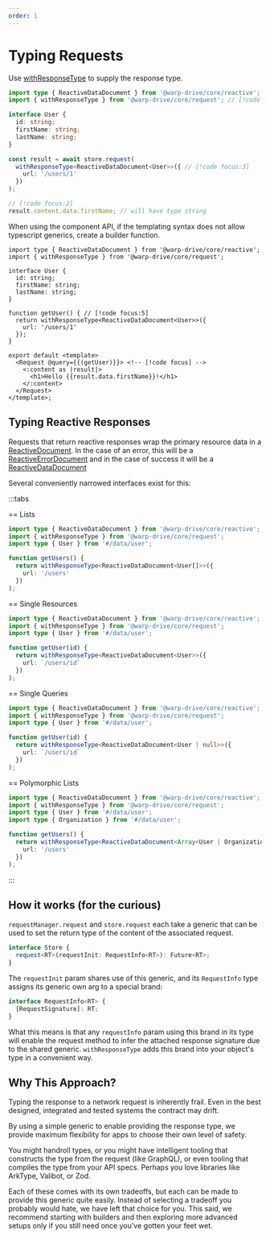 ```yaml
---
order: 1
---
```


# Typing Requests

Use [withResponseType](/api/@warp-drive/core/request/functions/withResponseType) to supply the response type.

```ts
import type { ReactiveDataDocument } from '@warp-drive/core/reactive';
import { withResponseType } from '@warp-drive/core/request'; // [!code focus]

interface User {
  id: string;
  firstName: string;
  lastName: string;
}

const result = await store.request(
  withResponseType<ReactiveDataDocument<User>>({ // [!code focus:3]
    url: '/users/1'
  })
);

// [!code focus:2]
result.content.data.firstName; // will have type string
```

When using the component API, if the templating syntax does not allow typescript
generics, create a builder function.

```glimmer-ts
import type { ReactiveDataDocument } from '@warp-drive/core/reactive';
import { withResponseType } from '@warp-drive/core/request';

interface User {
  id: string;
  firstName: string;
  lastName: string;
}

function getUser() { // [!code focus:5]
  return withResponseType<ReactiveDataDocument<User>>({
    url: '/users/1'
  });
}

export default <template>
  <Request @query={{(getUser)}}> <!-- [!code focus] -->
    <:content as |result|>
      <h1>Hello {{result.data.firstName}}!</h1>
    </:content>
  </Request>
</template>;
```

## Typing Reactive Responses

Requests that return reactive responses wrap the primary resource data in a [ReactiveDocument](/api/@warp-drive/core/reactive/type-aliases/ReactiveDocument). In the case of an error, this will be a [ReactiveErrorDocument](/api/@warp-drive/core/reactive/interfaces/ReactiveErrorDocument) and in the case of success it will be a [ReactiveDataDocument](/api/@warp-drive/core/reactive/interfaces/ReactiveDataDocument)

Several conveniently narrowed interfaces exist for this:

:::tabs

== Lists

```ts
import type { ReactiveDataDocument } from '@warp-drive/core/reactive';
import { withResponseType } from '@warp-drive/core/request';
import type { User } from '#/data/user';

function getUsers() {
  return withResponseType<ReactiveDataDocument<User[]>>({
    url: '/users'
  })
);
```

== Single Resources

```ts
import type { ReactiveDataDocument } from '@warp-drive/core/reactive';
import { withResponseType } from '@warp-drive/core/request';
import type { User } from '#/data/user';

function getUser(id) {
  return withResponseType<ReactiveDataDocument<User>>({
    url: `/users/id`
  })
);
```

== Single Queries

```ts
import type { ReactiveDataDocument } from '@warp-drive/core/reactive';
import { withResponseType } from '@warp-drive/core/request';
import type { User } from '#/data/user';

function getUser(id) {
  return withResponseType<ReactiveDataDocument<User | null>>({
    url: `/users/id`
  })
);
```

== Polymorphic Lists

```ts
import type { ReactiveDataDocument } from '@warp-drive/core/reactive';
import { withResponseType } from '@warp-drive/core/request';
import type { User } from '#/data/user';
import type { Organization } from '#/data/user';

function getUsers() {
  return withResponseType<ReactiveDataDocument<Array<User | Organization>>>({
    url: '/users'
  })
);
```

:::


## How it works (for the curious)

`requestManager.request` and `store.request` each take a generic that can be used to set the return type of the content of the associated request.

```ts
interface Store {
  request<RT>(requestInit: RequestInfo<RT>): Future<RT>;
}
```

The `requestInit` param shares use of this generic, and its `RequestInfo`
type assigns its generic own arg to a special brand:

```ts
interface RequestInfo<RT> {
  [RequestSignature]: RT;
}
```

What this means is that any `requestInfo` param using this brand in its type
will enable the request method to infer the attached response signature due
to the shared generic. `withResponseType` adds this brand into your
object's type in a convenient way.

## Why This Approach?

Typing the response to a network request is inherently frail. Even in the best designed, integrated and tested systems the contract may drift.

By using a simple generic to enable providing the response type, we provide maximum
flexibility for apps to choose their own level of safety.

You might handroll types, or you might have intelligent tooling that constructs the type from the request (like GraphQL), or even tooling that compiles the type from your API specs. Perhaps you love libraries like ArkType, Valibot, or Zod.

Each of these comes with its own tradeoffs, but each can be made to provide this generic quite easily. Instead of selecting a tradeoff you probably would hate, we
have left that choice for you. This said, we recommend starting with builders and then exploring more advanced setups only if you still need once you've gotten your feet wet.
